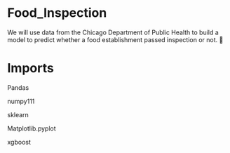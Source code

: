 # Food_Inspection

We will use data from the Chicago Department of Public Health to build a model to predict whether a food establishment passed inspection or not. 🥘
# Imports

Pandas

numpy111

sklearn

Matplotlib.pyplot

xgboost
